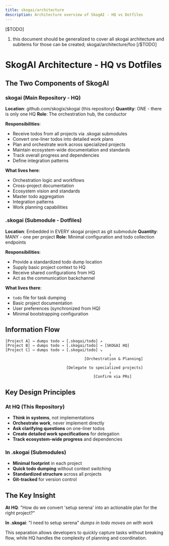 ```yaml
---
title: skogai/architecture
description: Architecture overview of SkogAI - HQ vs Dotfiles
---
```


[$TODO]

1. this document should be generalized to cover all skogai architecture and subitems for those can be created; skogai/architecture/foo
   [/$TODO]

# SkogAI Architecture - HQ vs Dotfiles

## The Two Components of SkogAI

### skogai (Main Repository - HQ)

**Location**: github.com/skogix/skogai (this repository)
**Quantity**: ONE - there is only one HQ
**Role**: The orchestration hub, the conductor

**Responsibilities**:

- Receive todos from all projects via .skogai submodules
- Convert one-liner todos into detailed work plans
- Plan and orchestrate work across specialized projects
- Maintain ecosystem-wide documentation and standards
- Track overall progress and dependencies
- Define integration patterns

**What lives here**:

- Orchestration logic and workflows
- Cross-project documentation
- Ecosystem vision and standards
- Master todo aggregation
- Integration patterns
- Work planning capabilities

### .skogai (Submodule - Dotfiles)

**Location**: Embedded in EVERY skogai project as git submodule
**Quantity**: MANY - one per project
**Role**: Minimal configuration and todo collection endpoints

**Responsibilities**:

- Provide a standardized todo dump location
- Supply basic project context to HQ
- Receive shared configurations from HQ
- Act as the communication backchannel

**What lives there**:

- `todo` file for task dumping
- Basic project documentation
- User preferences (synchronized from HQ)
- Minimal bootstrapping configuration

## Information Flow

```
[Project A] → dumps todo → [.skogai/todo] ↗
[Project B] → dumps todo → [.skogai/todo] → [SKOGAI HQ]
[Project C] → dumps todo → [.skogai/todo] ↘
                                              ↓
                                   [Orchestration & Planning]
                                              ↓
                           [Delegate to specialized projects]
                                              ↓
                                       [Confirm via PRs]
```

## Key Design Principles

### At HQ (This Repository)

- **Think in systems**, not implementations
- **Orchestrate work**, never implement directly
- **Ask clarifying questions** on one-liner todos
- **Create detailed work specifications** for delegation
- **Track ecosystem-wide progress** and dependencies

### In .skogai (Submodules)

- **Minimal footprint** in each project
- **Quick todo dumping** without context switching
- **Standardized structure** across all projects
- **Git-tracked** for version control

## The Key Insight

**At HQ**: "How do we convert 'setup serena' into an actionable plan for the right project?"

**In .skogai**: "I need to setup serena" _dumps in todo_ _moves on with work_

This separation allows developers to quickly capture tasks without breaking flow, while HQ handles the complexity of planning and coordination.
